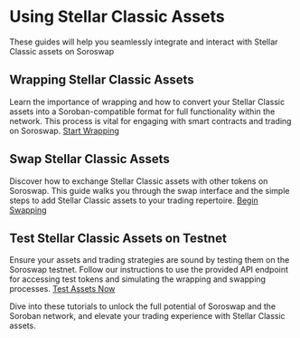 # Using Stellar Classic Assets

These guides will help you seamlessly integrate and interact with Stellar Classic assets on Soroswap

## Wrapping Stellar Classic Assets

Learn the importance of wrapping and how to convert your Stellar Classic assets into a Soroban-compatible format for full functionality within the network. This process is vital for engaging with smart contracts and trading on Soroswap. [Start Wrapping](01-wrapping-stellar-classic-assets.md)

## Swap Stellar Classic Assets

Discover how to exchange Stellar Classic assets with other tokens on Soroswap. This guide walks you through the swap interface and the simple steps to add Stellar Classic assets to your trading repertoire. [Begin Swapping](02-swap-stellar-classic-assets.md)

## Test Stellar Classic Assets on Testnet

Ensure your assets and trading strategies are sound by testing them on the Soroswap testnet. Follow our instructions to use the provided API endpoint for accessing test tokens and simulating the wrapping and swapping processes. [Test Assets Now](03-test-stellar-assets-in-testnet.md)

Dive into these tutorials to unlock the full potential of Soroswap and the Soroban network, and elevate your trading experience with Stellar Classic assets.
